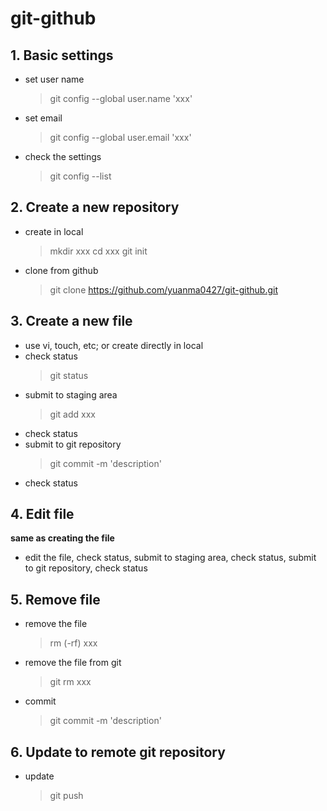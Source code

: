# git-github
## 1. Basic settings
- set user name
    > git config --global user.name 'xxx'
- set email
    > git config --global user.email 'xxx'
- check the settings
    > git config --list
## 2. Create a new repository
- create in local
    > mkdir xxx
    > cd xxx
    > git init
- clone from github
    > git clone https://github.com/yuanma0427/git-github.git
## 3. Create a new file
- use vi, touch, etc; or create directly in local
- check status
    > git status
- submit to staging area
    > git add xxx
- check status
- submit to git repository
    > git commit -m 'description'
- check status
## 4. Edit file
**same as creating the file**
- edit the file, check status, submit to staging area, check status, submit to git repository, check status
## 5. Remove file
- remove the file
    > rm (-rf) xxx
- remove the file from git
    > git rm xxx
- commit
    > git commit -m 'description'
## 6. Update to remote git repository
- update
    > git push
    